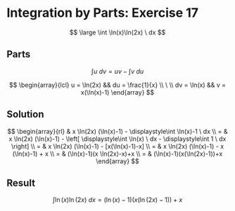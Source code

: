 # Integration by Parts: Exercise 17

$$
\large
\int \ln(x)\ln(2x) \ dx
$$

## Parts

$$
\int u \ dv = uv - \int v \ du
$$

$$
\begin{array}{lcl}
u = \ln(2x) && du = \frac{1}{x}
\\
\ 
\\
dv = \ln(x) && v = x(\ln(x)-1)
\end{array}
$$

## Solution

$$
\begin{array}{rl}
& x \ln(2x) (\ln(x)-1) - \displaystyle\int \ln(x)-1 \ dx
\\
= & x \ln(2x) (\ln(x)-1) - \left[
\displaystyle\int \ln(x) \ dx - \displaystyle\int 1 \ dx
\right]
\\
= & x \ln(2x) (\ln(x)-1) - [x(\ln(x)-1)-x]
\\
= & x \ln(2x) (\ln(x)-1) - x (\ln(x)-1) + x
\\
= & (\ln(x)-1)(x \ln(2x)-x)+x
\\
= & (\ln(x)-1)(x(\ln(2x)-1))+x
\end{array}
$$

## Result

$$
\int \ln(x)\ln(2x) \ dx = (\ln(x)-1)(x(\ln(2x)-1))+x
$$
